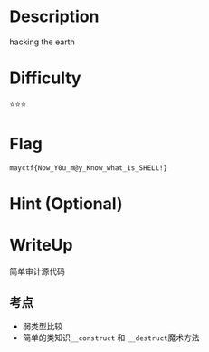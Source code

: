 # Description
hacking the earth

# Difficulty
⭐⭐⭐

# Flag
`mayctf{Now_Y0u_m@y_Know_what_1s_SHELL!}`

# Hint (Optional)


# WriteUp
简单审计源代码
## 考点
 - 弱类型比较
 - 简单的类知识`__construct` 和 `__destruct`魔术方法